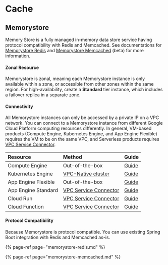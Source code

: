 # Cache

## Memorystore

Memory Store is a fully managed in-memory data store service having protocol compatibility with Redis and Memcached. See documentations for [Memorystore Redis](https://cloud.google.com/memorystore/docs/redis/) and [Memorystore Memcached](https://cloud.google.com/memorystore/docs/memcached) \(beta\) for more information.

#### Zonal Resource

Memorystore is zonal, meaning each Memorystore instance is only available within a zone, or accessible from other zones within the same region.  For high-availability, create a **Standard** tier instance, which includes a failover replica in a separate zone.

#### Connectivity

All Memorystore instances can only be accessed by a private IP on a VPC network. You can connect to a Memorystore instance from different Google Cloud Platform computing resources differently.  In general, VM-based products \(Compute Engine, Kubernetes Engine, and App Engine Flexible\) requires the VM to be on the same VPC, and Serverless products requires [VPC Service Connector](https://cloud.google.com/vpc/docs/configure-serverless-vpc-access).

| Resource | Method | Guide |
| :--- | :--- | :--- |
| Compute Engine | Out-of-the-box | [Guide](https://cloud.google.com/memorystore/docs/redis/connect-redis-instance-gce) |
| Kubernetes Engine | [VPC-Native cluster](https://cloud.google.com/kubernetes-engine/docs/how-to/alias-ips) | [Guide](https://cloud.google.com/memorystore/docs/redis/connect-redis-instance-gke) |
| App Engine Flexible | Out-of-the-box | [Guide](https://cloud.google.com/memorystore/docs/redis/connect-redis-instance-flex#java_1) |
| App Engine Standard | [VPC Service Connector](https://cloud.google.com/appengine/docs/standard/java11/connecting-vpc) | [Guide](https://cloud.google.com/memorystore/docs/redis/connect-redis-instance-standard) |
| Cloud Run | [VPC Service Connector](https://cloud.google.com/run/docs/configuring/connecting-vpc) | [Guide](https://cloud.google.com/run/docs/configuring/connecting-vpc) |
| Cloud Function | [VPC Service Connector](https://cloud.google.com/functions/docs/networking/connecting-vpc) | [Guide](https://cloud.google.com/memorystore/docs/redis/connect-redis-instance-functions) |

#### Protocol Compatibility

Because Memorystore is protocol compatible. You can use existing Spring Boot integration with Redis and Memcached as-is.

{% page-ref page="memorystore-redis.md" %}

{% page-ref page="memorystore-memcached.md" %}





